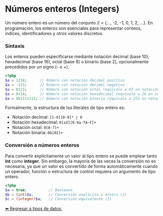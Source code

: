# Números enteros (Integers)

Un número entero es un número del conjunto ℤ = {..., -2, -1, 0, 1, 2, ...}. En programación, los enteros son esenciales para representar conteos, índices, identificadores y otros valores discretos.

### Sintaxis

Los enteros pueden especificarse mediante notación decimal (base 10), hexadecimal (base 16), octal (base 8) o binario (base 2), opcionalmente precedidos por un signo (- o +).

```php
<?php
$a = 1234;      // Número con notación decimal positivo
$a = -123;      // Número con notación decimal negativo
$a = 0123;      // Número con notación octal (equivale a 83 en notación decimal)
$a = 0x1A;      // Número con notación hexadecimal (equivale a 26 en notación decimal)
$a = 0b1111111; // Número con notación binaria (equivale a 255 en notación decimal)  
```

Formalmente, la estructura de los literales de tipo entero es:

- Notación decimal: `[1-9][0-9]* | 0`
- Notación hexadecimal: `0[xX][0-9a-fA-F]+`
- Notación octal: `0[0-7]+`
- Notación binaria: `0b[01]+`

### Conversión a números enteros

Para convertir explícitamente un valor al tipo entero se puede emplear tanto **int** como **integer**. Sin embargo, la mayoría de las veces la conversión no es necesaria, ya que un valor es convertido de forma automáticamente cuando un operador, función o estructura de control requiera un argumento de tipo entero.

```php
<?php
$a = true;          // Booleano
$b = (int)$a;       // Conversión explícita a entero (1)
$c = (integer)$a;   // Conversión equivalente (1)
```

[⬅️ Regresar a tipos de datos.](../tipos.md)